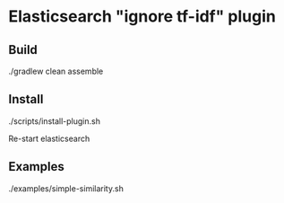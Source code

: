 <!--
  Title: Elasticsearch simple similarity (aka "ignore tf-idf") plugin
  Description: Elasticsearch plugin that ignores tf-idf.
  Author: sdauletau
  -->
  
# Elasticsearch "ignore tf-idf" plugin

## Build

./gradlew clean assemble

## Install

./scripts/install-plugin.sh

Re-start elasticsearch

## Examples

./examples/simple-similarity.sh
